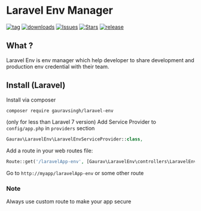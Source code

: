 # Laravel Env Manager

[![tag](https://img.shields.io/github/v/tag/talktogauravsingh/laravel-env-app)](https://github.com/talktogauravsingh/laravel-env-app/tags)
[![downloads](https://img.shields.io/packagist/dt/gauravsingh/laravel-env)](https://packagist.org/packages/gauravsingh/laravel-env)
[![Issues](https://img.shields.io/github/issues/talktogauravsingh/laravel-env-app?style=flat)](https://github.com/talktogauravsingh/laravel-env-app/issues)
[![Stars](https://img.shields.io/github/stars/talktogauravsingh/laravel-env-app?style=flat)](https://github.com/talktogauravsingh/laravel-env-app/stargazers)
[![release](https://img.shields.io/github/v/release/talktogauravsingh/laravel-env-app)](https://github.com/talktogauravsingh/laravel-env-app/releases)


## What ?
Laravel Env is env manager which help developer to share development and production env credential with their team.

## Install (Laravel)
Install via composer
```bash
composer require gauravsingh/laravel-env
```

(only for less than Laravel 7 version)
Add Service Provider to `config/app.php` in `providers` section
```php
Gaurav\LaravelEnv\LaravelEnvServiceProvider::class,
```

Add a route in your web routes file:
```php 
Route::get('/laravelApp-env', [Gaurav\LaravelEnv\controllers\LaravelEnvController::class, 'index']);
```

Go to `http://myapp/laravelApp-env` or some other route

### Note
Always use custom route to make your app secure
